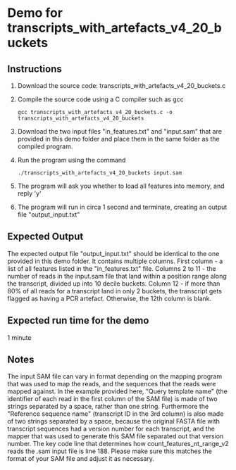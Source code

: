 <h1>Demo for transcripts_with_artefacts_v4_20_buckets</h1>

<h2>Instructions</h2>

1. Download the source code: transcripts_with_artefacts_v4_20_buckets.c

2. Compile the source code using a C compiler such as gcc

   ```
   gcc transcripts_with_artefacts_v4_20_buckets.c -o transcripts_with_artefacts_v4_20_buckets
   ```

3. Download the two input files "in_features.txt" and "input.sam" that are provided in this demo folder and place them in the same folder as the compiled program.

4. Run the program using the command

   ```
   ./transcripts_with_artefacts_v4_20_buckets input.sam
   ```
   
5. The program will ask you whether to load all features into memory, and reply 'y'

6. The program will run in circa 1 second and terminate, creating an output file "output_input.txt"





<h2>Expected Output</h2>

The expected output file "output_input.txt" should be identical to the one provided in this demo folder. It contains multiple columns. First column - a list of all features listed in the "in_features.txt" file. Columns 2 to 11 - the number of reads in the input.sam file that land within a position range along the transcript, divided up into 10 decile buckets. Column 12 - if more than 80% of all reads for a transcript land in only 2 buckets, the transcript gets flagged as having a PCR artefact. Otherwise, the 12th column is blank.





<h2>Expected run time for the demo</h2>

1 minute





<h2>Notes</h2>

The input SAM file can vary in format depending on the mapping program that was used to map the  reads, and the sequences that the reads were mapped against. In the example provided here, "Query template name" (the identifier of each read in the first column of the SAM file) is made of two strings separated by a space, rather than one string. Furthermore the "Reference sequence name" (transcript ID in the 3rd column) is also made of two strings separated by a space, because the original FASTA file with transcript sequences had a version number for each transcript, and the mapper that was used to generate this SAM file separated out that version number. The key code line that determines how count_features_nt_range_v2 reads the .sam input file is line 188. Please make sure this matches the format of your SAM file and adjust it as necessary.

